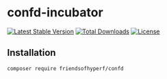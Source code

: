 # confd-incubator

[![Latest Stable Version](https://img.shields.io/packagist/v/friendsofhyperf/confd)](https://packagist.org/packages/friendsofhyperf/confd)
[![Total Downloads](https://img.shields.io/packagist/dt/friendsofhyperf/confd)](https://packagist.org/packages/friendsofhyperf/confd)
[![License](https://img.shields.io/packagist/l/friendsofhyperf/confd)](https://github.com/friendsofhyperf/confd)

## Installation

```shell
composer require friendsofhyperf/confd
```
